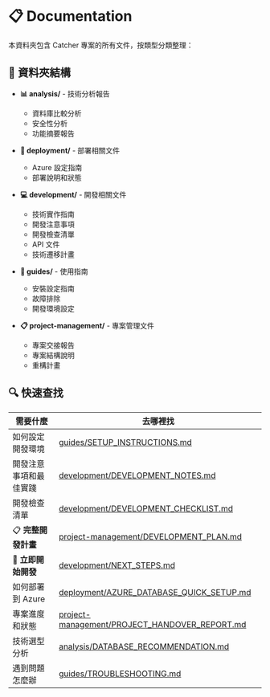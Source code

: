 # 📋 Documentation

本資料夾包含 Catcher 專案的所有文件，按類型分類整理：

## 📁 資料夾結構

- **📊 analysis/** - 技術分析報告
  - 資料庫比較分析
  - 安全性分析
  - 功能摘要報告

- **🚀 deployment/** - 部署相關文件
  - Azure 設定指南
  - 部署說明和狀態

- **💻 development/** - 開發相關文件
  - 技術實作指南
  - 開發注意事項
  - 開發檢查清單
  - API 文件
  - 技術遷移計畫

- **📖 guides/** - 使用指南
  - 安裝設定指南
  - 故障排除
  - 開發環境設定

- **📋 project-management/** - 專案管理文件
  - 專案交接報告
  - 專案結構說明
  - 重構計畫

## 🔍 快速查找

| 需要什麼 | 去哪裡找 |
|---------|---------|
| 如何設定開發環境 | [guides/SETUP_INSTRUCTIONS.md](guides/SETUP_INSTRUCTIONS.md) |
| 開發注意事項和最佳實踐 | [development/DEVELOPMENT_NOTES.md](development/DEVELOPMENT_NOTES.md) |
| 開發檢查清單 | [development/DEVELOPMENT_CHECKLIST.md](development/DEVELOPMENT_CHECKLIST.md) |
| 📋 **完整開發計畫** | [project-management/DEVELOPMENT_PLAN.md](project-management/DEVELOPMENT_PLAN.md) |
| 🚀 **立即開始開發** | [development/NEXT_STEPS.md](development/NEXT_STEPS.md) |
| 如何部署到 Azure | [deployment/AZURE_DATABASE_QUICK_SETUP.md](deployment/AZURE_DATABASE_QUICK_SETUP.md) |
| 專案進度和狀態 | [project-management/PROJECT_HANDOVER_REPORT.md](project-management/PROJECT_HANDOVER_REPORT.md) |
| 技術選型分析 | [analysis/DATABASE_RECOMMENDATION.md](analysis/DATABASE_RECOMMENDATION.md) |
| 遇到問題怎麼辦 | [guides/TROUBLESHOOTING.md](guides/TROUBLESHOOTING.md) |
